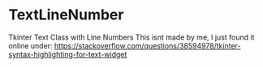 # TextLineNumber
Tkinter Text Class with Line Numbers
This isnt made by me, I just found it online under:
https://stackoverflow.com/questions/38594978/tkinter-syntax-highlighting-for-text-widget
